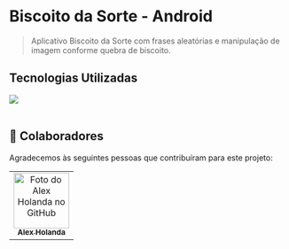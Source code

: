 <h1>Biscoito da Sorte - Android</h1>
  
> Aplicativo Biscoito da Sorte com frases aleatórias e manipulação de imagem conforme quebra de biscoito.

## Tecnologias Utilizadas
  <a href="https://skillicons.dev">
    <img src="https://skillicons.dev/icons?i=js,react,vscode" />
  </a>  <div style="display: inline block"><br/>


## 🤝 Colaboradores

Agradecemos às seguintes pessoas que contribuíram para este projeto:

<table>
  <tr>
    <td align="center">
      <a href="#">
        <img src="https://avatars.githubusercontent.com/u/101654122?v=4" width="100px;" alt="Foto do Alex Holanda no GitHub"/><br>
        <sub>
          <b>Alex Holanda</b>
        </sub>
      </a>
    </td>
  </tr>
</table>
